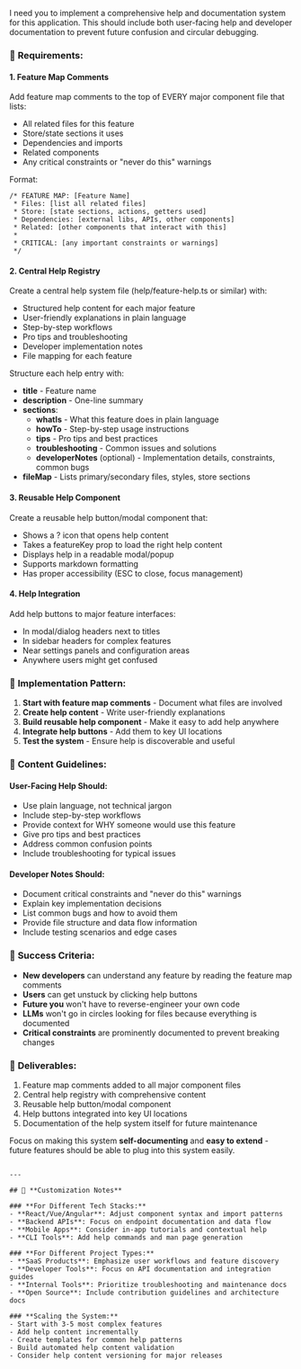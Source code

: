 I need you to implement a comprehensive help and documentation system for this application. This should include both user-facing help and developer documentation to prevent future confusion and circular debugging.

### 🎯 **Requirements:**

#### 1. **Feature Map Comments**
Add feature map comments to the top of EVERY major component file that lists:
- All related files for this feature
- Store/state sections it uses
- Dependencies and imports
- Related components
- Any critical constraints or "never do this" warnings

Format:
```
/* FEATURE MAP: [Feature Name]
 * Files: [list all related files]
 * Store: [state sections, actions, getters used]
 * Dependencies: [external libs, APIs, other components]
 * Related: [other components that interact with this]
 * 
 * CRITICAL: [any important constraints or warnings]
 */
```

#### 2. **Central Help Registry**
Create a central help system file (help/feature-help.ts or similar) with:
- Structured help content for each major feature
- User-friendly explanations in plain language
- Step-by-step workflows
- Pro tips and troubleshooting
- Developer implementation notes
- File mapping for each feature

Structure each help entry with:
- **title** - Feature name
- **description** - One-line summary
- **sections**:
  - **whatIs** - What this feature does in plain language
  - **howTo** - Step-by-step usage instructions
  - **tips** - Pro tips and best practices
  - **troubleshooting** - Common issues and solutions
  - **developerNotes** (optional) - Implementation details, constraints, common bugs
- **fileMap** - Lists primary/secondary files, styles, store sections

#### 3. **Reusable Help Component**
Create a reusable help button/modal component that:
- Shows a ? icon that opens help content
- Takes a featureKey prop to load the right help content
- Displays help in a readable modal/popup
- Supports markdown formatting
- Has proper accessibility (ESC to close, focus management)

#### 4. **Help Integration**
Add help buttons to major feature interfaces:
- In modal/dialog headers next to titles
- In sidebar headers for complex features
- Near settings panels and configuration areas
- Anywhere users might get confused

### 🎨 **Implementation Pattern:**

1. **Start with feature map comments** - Document what files are involved
2. **Create help content** - Write user-friendly explanations
3. **Build reusable help component** - Make it easy to add help anywhere
4. **Integrate help buttons** - Add them to key UI locations
5. **Test the system** - Ensure help is discoverable and useful

### 🧠 **Content Guidelines:**

#### User-Facing Help Should:
- Use plain language, not technical jargon
- Include step-by-step workflows
- Provide context for WHY someone would use this feature
- Give pro tips and best practices
- Address common confusion points
- Include troubleshooting for typical issues

#### Developer Notes Should:
- Document critical constraints and "never do this" warnings
- Explain key implementation decisions
- List common bugs and how to avoid them
- Provide file structure and data flow information
- Include testing scenarios and edge cases

### 🎯 **Success Criteria:**

- **New developers** can understand any feature by reading the feature map comments
- **Users** can get unstuck by clicking help buttons
- **Future you** won't have to reverse-engineer your own code
- **LLMs** won't go in circles looking for files because everything is documented
- **Critical constraints** are prominently documented to prevent breaking changes

### 📝 **Deliverables:**

1. Feature map comments added to all major component files
2. Central help registry with comprehensive content
3. Reusable help button/modal component
4. Help buttons integrated into key UI locations
5. Documentation of the help system itself for future maintenance

Focus on making this system **self-documenting** and **easy to extend** - future features should be able to plug into this system easily.
```

---

## 🎯 **Customization Notes**

### **For Different Tech Stacks:**
- **React/Vue/Angular**: Adjust component syntax and import patterns
- **Backend APIs**: Focus on endpoint documentation and data flow
- **Mobile Apps**: Consider in-app tutorials and contextual help
- **CLI Tools**: Add help commands and man page generation

### **For Different Project Types:**
- **SaaS Products**: Emphasize user workflows and feature discovery
- **Developer Tools**: Focus on API documentation and integration guides
- **Internal Tools**: Prioritize troubleshooting and maintenance docs
- **Open Source**: Include contribution guidelines and architecture docs

### **Scaling the System:**
- Start with 3-5 most complex features
- Add help content incrementally
- Create templates for common help patterns
- Build automated help content validation
- Consider help content versioning for major releases